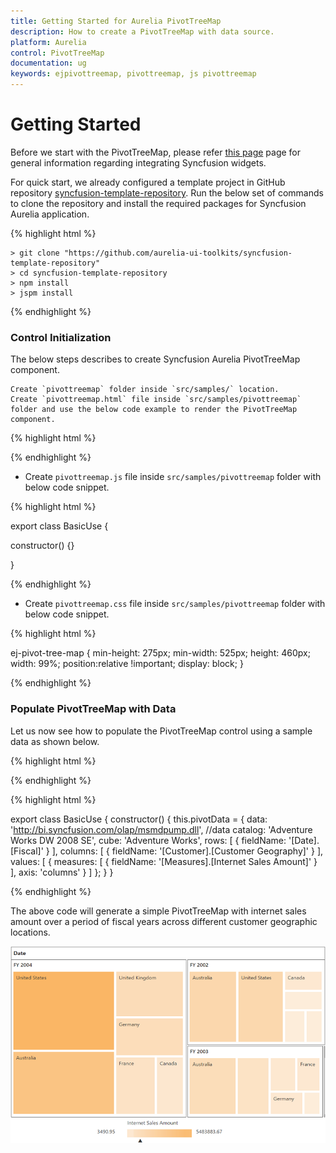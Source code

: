 ```yaml
---
title: Getting Started for Aurelia PivotTreeMap
description: How to create a PivotTreeMap with data source.
platform: Aurelia
control: PivotTreeMap
documentation: ug
keywords: ejpivottreemap, pivottreemap, js pivottreemap
---
```


# Getting Started

Before we start with the PivotTreeMap, please refer [this page](https://help.syncfusion.com/aurelia/overview#getting-started) page for general information regarding integrating Syncfusion widgets.

For quick start, we already configured a template project in GitHub repository [syncfusion-template-repository](https://github.com/aurelia-ui-toolkits/syncfusion-template-repository). Run the below set of commands to clone the repository and install the required packages for Syncfusion Aurelia application.

{% highlight html %}

    > git clone "https://github.com/aurelia-ui-toolkits/syncfusion-template-repository"
    > cd syncfusion-template-repository
    > npm install
    > jspm install

{% endhighlight %}

### Control Initialization

The below steps describes to create Syncfusion Aurelia PivotTreeMap component.

    Create `pivottreemap` folder inside `src/samples/` location.
    Create `pivottreemap.html` file inside `src/samples/pivottreemap` folder and use the below code example to render the PivotTreeMap component.

{% highlight html %}

<template>
  <require from="./pivottreemap.css"></require>
  <div>
    <ej-pivot-tree-map id="PivotTreeMap1"></ej-pivot-tree-map>
  </div>
</template>

{% endhighlight %}

* Create `pivottreemap.js` file inside `src/samples/pivottreemap` folder with below code snippet.

{% highlight html %}

export class BasicUse {

  constructor() {}

}

{% endhighlight %}

* Create `pivottreemap.css` file inside `src/samples/pivottreemap` folder with below code snippet.

{% highlight html %}

ej-pivot-tree-map {
    min-height: 275px; 
    min-width: 525px; 
    height: 460px; 
    width: 99%; 
    position:relative !important; 
    display: block;
}

{% endhighlight %}

### Populate PivotTreeMap with Data

Let us now see how to populate the PivotTreeMap control using a sample data as shown below.

{% highlight html %}

<template>
  <require from="./pivottreemap.css"></require>  
  <div>
   <ej-pivot-tree-map id="PivotTreeMap1" e-data-source.bind="pivotData">
    </ej-pivot-tree-map>
  </div>

  <!--Tooltip labels can be localized here-->
  <script id="tooltipTemplate" type="application/jsrender">
    <div style="background:White; color:black; font-size:12px; font-weight:normal; border: 1px solid #4D4D4D; white-space: nowrap;border-radius: 2px; margin-right: 25px; min-width: 110px;padding-right: 5px; padding-left: 5px; padding-bottom: 2px ;width: auto; height: auto;">
      <div>Measure(s) : {{:~Measures(#data)}}</div><div>Row : {{:~Row(#data)}}</div><div>Column : {{:~Column(#data)}}</div><div>Value : {{:~Value(#data)}}</div>
    </div>
  </script> 
</template>

{% endhighlight %}

{% highlight html %}

export class BasicUse {
  constructor() {
    this.pivotData = {
      data: 'http://bi.syncfusion.com/olap/msmdpump.dll', //data
      catalog: 'Adventure Works DW 2008 SE',
      cube: 'Adventure Works',
      rows: [
        {
          fieldName: '[Date].[Fiscal]'
        }
      ],
      columns: [
        {
          fieldName: '[Customer].[Customer Geography]'
        }
      ],
      values: [
        {
          measures: [
            {
              fieldName: '[Measures].[Internet Sales Amount]'
            }
          ],
          axis: 'columns'
        }
      ]
    };
  }
}

{% endhighlight %}

The above code will generate a simple PivotTreeMap with internet sales amount over a period of fiscal years across different customer geographic locations.

![](getting-started_images/Olap.png)